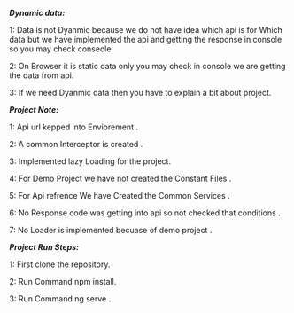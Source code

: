 ***Dynamic data:***

 1: Data is not Dyanmic because we do not have idea which api is for Which data but we have implemented the api and getting the response in console so you may check conseole.

 2: On Browser it is static data only you may check in console we are getting the data from api.
 
 3: If we need Dyanmic data then you have to explain a bit about project.


***Project Note:***

1: Api url kepped into Enviorement .

2: A common Interceptor is created .

3: Implemented lazy Loading for the project.

4: For Demo Project we have not created the Constant Files .

5: For Api refrence We have Created the Common Services .

6: No Response code was getting into api so not checked that conditions .

7: No Loader is implemented becuase of demo project .



***Project Run Steps:***

1: First clone the repository.

2: Run Command  npm install.

3: Run Command ng serve .


